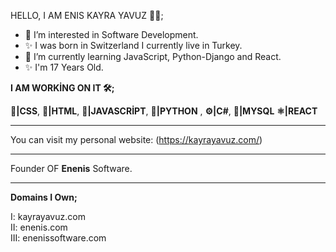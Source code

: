 HELLO, I AM ENIS KAYRA YAVUZ 👨‍💻;
- 👀 I’m interested in Software Development.
- ✨ I was born in Switzerland I currently live in Turkey.
- 🌱 I’m currently learning JavaScript, Python-Django and React.
- ✨ I'm 17 Years Old.

<b>I AM WORKİNG ON IT 🛠️;</b>

<b>📙|CSS</b>, <b>📕|HTML</b>, <b>📒|JAVASCRİPT</b>, <b>📘|PYTHON</b> , <b>⚙️|C#</b>,   <b>💾|MYSQL</b>   <b>⚛️|REACT</b>

<hr>

You can visit my personal website: (https://kayrayavuz.com/)
<!---
enenis/enenis is a ✨ special ✨ repository because its `README.md` (this file) appears on your GitHub profile.
You can click the Preview link to take a look at your changes.
--->
<!-- ....... -->
<hr>

Founder OF <b>Enenis</b> Software.

<hr>
<b>Domains I Own;</b>

I: kayrayavuz.com <br>
II: enenis.com <br>
III: enenissoftware.com <br>
